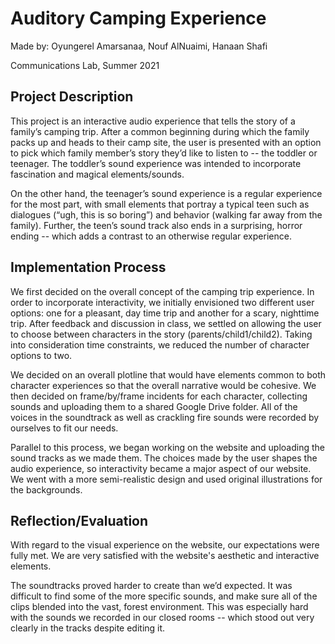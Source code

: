# Auditory Camping Experience

Made by: Oyungerel Amarsanaa, Nouf AlNuaimi, Hanaan Shafi

Communications Lab, Summer 2021

## Project Description
This project is an interactive audio experience that tells the story of a family’s camping trip. After a common beginning during which the family packs up and heads to their camp site, the user is presented with an option to pick which family member’s story they’d like to listen to -- the toddler or teenager. The toddler’s sound experience was intended to incorporate fascination and magical elements/sounds. 

On the other hand, the teenager’s sound experience is a regular experience for the most part, with small elements that portray a typical teen such as dialogues (“ugh, this is so boring”) and behavior (walking far away from the family). Further, the teen’s sound track also ends in a surprising, horror ending -- which adds a contrast to an otherwise regular experience. 

## Implementation Process
We first decided on the overall concept of the camping trip experience. In order to incorporate interactivity, we initially envisioned two different user options: one for a pleasant, day time trip and another for a scary, nighttime trip. After feedback and discussion in class, we settled on allowing the user to choose between characters in the story (parents/child1/child2). Taking into consideration time constraints, we reduced the number of character options to two. 

We decided on an overall plotline that would have elements common to both character experiences so that the overall narrative would be cohesive. We then decided on frame/by/frame incidents for each character, collecting sounds and uploading them to a shared Google Drive folder. All of the voices in the soundtrack as well as crackling fire sounds were recorded by ourselves to fit our needs. 

Parallel to this process, we began working on the website and uploading the sound tracks as we made them. The choices made by the user shapes the audio experience, so interactivity became a major aspect of our website. We went with a more semi-realistic design and used original illustrations for the backgrounds. 

## Reflection/Evaluation
With regard to the visual experience on the website, our expectations were fully met. We are very satisfied with the website's aesthetic and interactive elements.

The soundtracks proved harder to create than we’d expected. It was difficult to find some of the more specific sounds, and make sure all of the clips blended into the vast, forest environment. This was especially hard with the sounds we recorded in our closed rooms -- which stood out very clearly in the tracks despite editing it.

